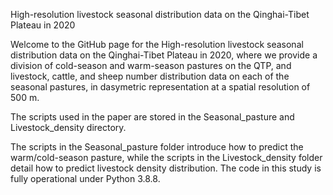 High-resolution livestock seasonal distribution data on the Qinghai-Tibet Plateau in 2020

Welcome to the GitHub page for the High-resolution livestock seasonal distribution data on the Qinghai-Tibet Plateau in 2020, where we provide a division of cold-season and warm-season pastures on the QTP, and livestock, cattle, and sheep number distribution data on each of the seasonal pastures, in dasymetric representation at a spatial resolution of 500 m.

The scripts used in the paper are stored in the Seasonal_pasture and Livestock_density directory.

The scripts in the Seasonal_pasture folder introduce how to predict the warm/cold-season pasture, while the scripts in the Livestock_density folder detail how to predict livestock density distribution. The code in this study is fully operational under Python 3.8.8.
 
